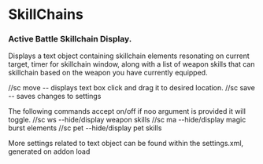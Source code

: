 # SkillChains
### Active Battle Skillchain Display.

Displays a text object containing skillchain elements resonating on current target, timer for skillchain window,
along with a list of weapon skills that can skillchain based on the weapon you have currently equipped. 

//sc move    -- displays text box click and drag it to desired location.
//sc save    -- saves changes to settings

The following commands accept on/off if noo argument is provided it will toggle.
//sc ws      --hide/display weapon skills 
//sc ma      --hide/display magic burst elements
//sc pet     --hide/display pet skills


More settings related to text object can be found within the settings.xml, generated on addon load

